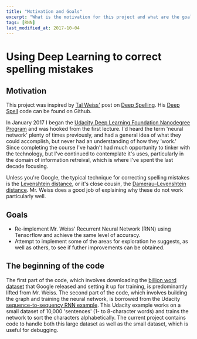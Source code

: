 ```yaml
---
title: "Motivation and Goals"
excerpt: "What is the motivation for this project and what are the goals?"
tags: [RNN]
last_modified_at: 2017-10-04
---
```


# Using Deep Learning to correct spelling mistakes
## Motivation
This project was inspired by [Tal Weiss'](https://medium.com/@majortal) post on [Deep Spelling](https://medium.com/@majortal/deep-spelling-9ffef96a24f6). His [Deep Spell](https://github.com/MajorTal/DeepSpell/blob/master/keras_spell.py) code can be found on Github.

In January 2017 I began the [Udacity Deep Learning Foundation Nanodegree Program](https://www.udacity.com/course/deep-learning-nanodegree-foundation--nd101) and was hooked from the first lecture. I'd heard the term 'neural network' plenty of times previously, and had a general idea of what they could accomplish, but never had an understanding of how they 'work.' Since completing the course I've hadn't had much opportunity to tinker with the technology, but I've continued to contemplate it's uses, particularly in the domain of information retreival, which is where I've spent the last decade focusing.

Unless you're Google, the typical technique for correcting spelling mistakes is the [Levenshtein distance](https://en.wikipedia.org/wiki/Levenshtein_distance), or it's close cousin, the [Damerau–Levenshtein distance](https://en.wikipedia.org/wiki/Damerau%E2%80%93Levenshtein_distance). Mr. Weiss does a good job of explaining why these do not work particularly well.

## Goals
* Re-implement Mr. Weiss' Recurrent Neural Network (RNN) using Tensorflow and achieve the same level of accuracy.
* Attempt to implement some of the areas for exploration he suggests, as well as others, to see if futher improvements can be obtained.

## The beginning of the code
The first part of the code, which involves downloading the [billion word dataset](http://research.google.com/pubs/pub41880.html) that Google released and setting it up for training, is predominantly lifted from Mr. Weiss. The second part of the code, which involves building the graph and training the neural network, is borrowed from the Udacity [sequence-to-sequency RNN example](https://github.com/mdcramer/deep-learning/tree/master/seq2seq). This Udacity example works on a small dataset of 10,000 'sentences' (1- to 8-character words) and trains the network to sort the characters alphabetically. The current project contains code to handle both this large dataset as well as the small dataset, which is useful for debugging.
